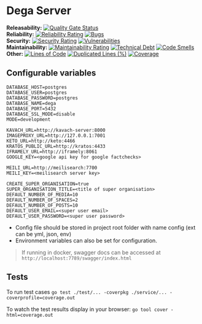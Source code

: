 
# Dega Server

**Releasability:** [![Quality Gate Status](https://sonarcloud.io/api/project_badges/measure?project=factly_dega-server&metric=alert_status)](https://sonarcloud.io/dashboard?id=factly_dega-server)  
**Reliability:** [![Reliability Rating](https://sonarcloud.io/api/project_badges/measure?project=factly_dega-server&metric=reliability_rating)](https://sonarcloud.io/dashboard?id=factly_dega-server) [![Bugs](https://sonarcloud.io/api/project_badges/measure?project=factly_dega-server&metric=bugs)](https://sonarcloud.io/dashboard?id=factly_dega-server)  
**Security:** [![Security Rating](https://sonarcloud.io/api/project_badges/measure?project=factly_dega-server&metric=security_rating)](https://sonarcloud.io/dashboard?id=factly_dega-server) [![Vulnerabilities](https://sonarcloud.io/api/project_badges/measure?project=factly_dega-server&metric=vulnerabilities)](https://sonarcloud.io/dashboard?id=factly_dega-server)  
**Maintainability:** [![Maintainability Rating](https://sonarcloud.io/api/project_badges/measure?project=factly_dega-server&metric=sqale_rating)](https://sonarcloud.io/dashboard?id=factly_dega-server) [![Technical Debt](https://sonarcloud.io/api/project_badges/measure?project=factly_dega-server&metric=sqale_index)](https://sonarcloud.io/dashboard?id=factly_dega-server) [![Code Smells](https://sonarcloud.io/api/project_badges/measure?project=factly_dega-server&metric=code_smells)](https://sonarcloud.io/dashboard?id=factly_dega-server)  
**Other:** [![Lines of Code](https://sonarcloud.io/api/project_badges/measure?project=factly_dega-server&metric=ncloc)](https://sonarcloud.io/dashboard?id=factly_dega-server) [![Duplicated Lines (%)](https://sonarcloud.io/api/project_badges/measure?project=factly_dega-server&metric=duplicated_lines_density)](https://sonarcloud.io/dashboard?id=factly_dega-server) [![Coverage](https://sonarcloud.io/api/project_badges/measure?project=factly_dega-server&metric=coverage)](https://sonarcloud.io/dashboard?id=factly_dega-server)  


## Configurable variables 
```
DATABASE_HOST=postgres 
DATABASE_USER=postgres
DATABASE_PASSWORD=postgres
DATABASE_NAME=dega 
DATABASE_PORT=5432 
DATABASE_SSL_MODE=disable
MODE=development

KAVACH_URL=http://kavach-server:8000
IMAGEPROXY_URL=http://127.0.0.1:7001
KETO_URL=http://keto:4466
KRATOS_PUBLIC_URL=http://kratos:4433
IFRAMELY_URL=http://iframely:8061
GOOGLE_KEY=<google api key for google factchecks>

MEILI_URL=http://meilisearch:7700
MEILI_KEY=<meilisearch server key>

CREATE_SUPER_ORGANISATION=true
SUPER_ORGANISATION_TITLE=<title of super organisation>
DEFAULT_NUMBER_OF_MEDIA=10
DEFAULT_NUMBER_OF_SPACES=2
DEFAULT_NUMBER_OF_POSTS=10
DEFAULT_USER_EMAIL=<super user email>
DEFAULT_USER_PASSWORD=<super user password>
```
* Config file should be stored in project root folder with name config (ext can be yml, json, env)
* Environment variables can also be set for configuration.

> If running in docker, swagger docs can be accessed at `http://localhost:7789/swagger/index.html` 

## Tests

To run test cases
  `go test ./test/... -coverpkg ./service/... -coverprofile=coverage.out`

To watch the test results display in your browser:
  `go tool cover -html=coverage.out`